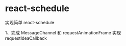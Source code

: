 # react-schedule
实现简单 react-schedule

1、完成 MessageChannel 和 requestAnimationFrame 实现 requestIdeaCallback